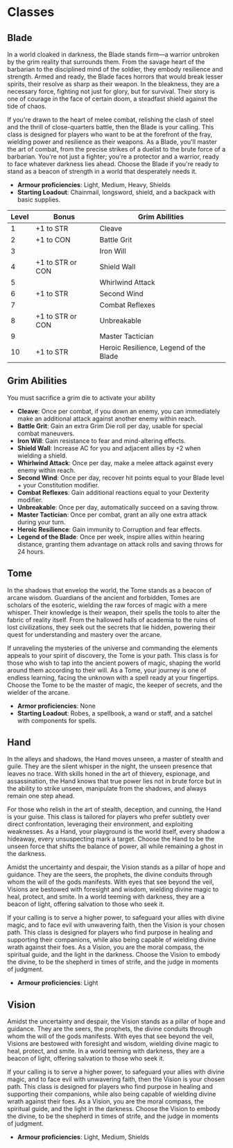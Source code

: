 # Classes

## Blade

In a world cloaked in darkness, the Blade stands firm—a warrior unbroken by the grim reality that surrounds them. From the savage heart of the barbarian to the disciplined mind of the soldier, they embody resilience and strength. Armed and ready, the Blade faces horrors that would break lesser spirits, their resolve as sharp as their weapon. In the bleakness, they are a necessary force, fighting not just for glory, but for survival. Their story is one of courage in the face of certain doom, a steadfast shield against the tide of chaos.

If you're drawn to the heart of melee combat, relishing the clash of steel and the thrill of close-quarters battle, then the Blade is your calling. This class is designed for players who want to be at the forefront of the fray, wielding power and resilience as their weapons. As a Blade, you'll master the art of combat, from the precise strikes of a duelist to the brute force of a barbarian. You're not just a fighter; you're a protector and a warrior, ready to face whatever darkness lies ahead. Choose the Blade if you're ready to stand as a beacon of strength in a world that desperately needs it.

- **Armour proficiencies**: Light, Medium, Heavy, Shields
- **Starting Loadout**: Chainmail, longsword, shield, and a backpack with basic supplies.

| Level | Bonus            | Grim Abilities                         |
|-------|------------------|----------------------------------------|
| 1     | +1 to STR        | Cleave                                 |
| 2     | +1 to CON        | Battle Grit                            |
| 3     |                  | Iron Will                              |
| 4     | +1 to STR or CON | Shield Wall                            |
| 5     |                  | Whirlwind Attack                       |
| 6     | +1 to STR        | Second Wind                            |
| 7     |                  | Combat Reflexes                        |
| 8     | +1 to STR or CON | Unbreakable                            |
| 9     |                  | Master Tactician                       |
| 10    | +1 to STR        | Heroic Resilience, Legend of the Blade |

## Grim Abilities

You must sacrifice a grim die to activate your ability

- **Cleave**: Once per combat, if you down an enemy, you can immediately make an additional attack against another enemy within reach.
- **Battle Grit**: Gain an extra Grim Die roll per day, usable for special combat maneuvers.
- **Iron Will**: Gain resistance to fear and mind-altering effects.
- **Shield Wall**: Increase AC for you and adjacent allies by +2 when wielding a shield.
- **Whirlwind Attack**: Once per day, make a melee attack against every enemy within reach.
- **Second Wind**: Once per day, recover hit points equal to your Blade level + your Constitution modifier.
- **Combat Reflexes**: Gain additional reactions equal to your Dexterity modifier.
- **Unbreakable**: Once per day, automatically succeed on a saving throw.
- **Master Tactician**: Once per combat, grant an ally one extra attack during your turn.
- **Heroic Resilience**: Gain immunity to Corruption and fear effects.
- **Legend of the Blade**: Once per week, inspire allies within hearing distance, granting them advantage on attack rolls and saving throws for 24 hours.

## Tome

In the shadows that envelop the world, the Tome stands as a beacon of arcane wisdom. Guardians of the ancient and forbidden, Tomes are scholars of the esoteric, wielding the raw forces of magic with a mere whisper. Their knowledge is their weapon, their spells the tools to alter the fabric of reality itself. From the hallowed halls of academia to the ruins of lost civilizations, they seek out the secrets that lie hidden, powering their quest for understanding and mastery over the arcane.

If unraveling the mysteries of the universe and commanding the elements appeals to your spirit of discovery, the Tome is your path. This class is for those who wish to tap into the ancient powers of magic, shaping the world around them according to their will. As a Tome, your journey is one of endless learning, facing the unknown with a spell ready at your fingertips. Choose the Tome to be the master of magic, the keeper of secrets, and the wielder of the arcane.

- **Armor proficiencies**: None
- **Starting Loadout**: Robes, a spellbook, a wand or staff, and a satchel with components for spells.
  
## Hand

In the alleys and shadows, the Hand moves unseen, a master of stealth and guile. They are the silent whisper in the night, the unseen presence that leaves no trace. With skills honed in the art of thievery, espionage, and assassination, the Hand knows that true power lies not in brute force but in the ability to strike unseen, manipulate from the shadows, and always remain one step ahead.

For those who relish in the art of stealth, deception, and cunning, the Hand is your guise. This class is tailored for players who prefer subtlety over direct confrontation, leveraging their environment, and exploiting weaknesses. As a Hand, your playground is the world itself, every shadow a hideaway, every unsuspecting mark a target. Choose the Hand to be the unseen force that shifts the balance of power, all while remaining a ghost in the darkness.

Amidst the uncertainty and despair, the Vision stands as a pillar of hope and guidance. They are the seers, the prophets, the divine conduits through whom the will of the gods manifests. With eyes that see beyond the veil, Visions are bestowed with foresight and wisdom, wielding divine magic to heal, protect, and smite. In a world teeming with darkness, they are a beacon of light, offering salvation to those who seek it.

If your calling is to serve a higher power, to safeguard your allies with divine magic, and to face evil with unwavering faith, then the Vision is your chosen path. This class is designed for players who find purpose in healing and supporting their companions, while also being capable of wielding divine wrath against their foes. As a Vision, you are the moral compass, the spiritual guide, and the light in the darkness. Choose the Vision to embody the divine, to be the shepherd in times of strife, and the judge in moments of judgment.

- **Armour proficiencies**: Light

## Vision

Amidst the uncertainty and despair, the Vision stands as a pillar of hope and guidance. They are the seers, the prophets, the divine conduits through whom the will of the gods manifests. With eyes that see beyond the veil, Visions are bestowed with foresight and wisdom, wielding divine magic to heal, protect, and smite. In a world teeming with darkness, they are a beacon of light, offering salvation to those who seek it.

If your calling is to serve a higher power, to safeguard your allies with divine magic, and to face evil with unwavering faith, then the Vision is your chosen path. This class is designed for players who find purpose in healing and supporting their companions, while also being capable of wielding divine wrath against their foes. As a Vision, you are the moral compass, the spiritual guide, and the light in the darkness. Choose the Vision to embody the divine, to be the shepherd in times of strife, and the judge in moments of judgment.



- **Armour proficiencies**: Light, Medium, Shields